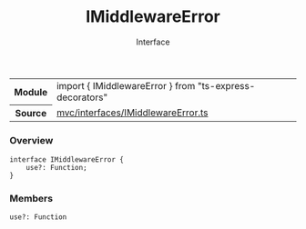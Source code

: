<header class="symbol-info-header">    <h1 id="imiddlewareerror">IMiddlewareError</h1>    <label class="symbol-info-type-label interface">Interface</label>      </header>
<section class="symbol-info">      <table class="is-full-width">        <tbody>        <tr>          <th>Module</th>          <td>            <div class="lang-typescript">                <span class="token keyword">import</span> { IMiddlewareError }                 <span class="token keyword">from</span>                 <span class="token string">"ts-express-decorators"</span>                            </div>          </td>        </tr>        <tr>          <th>Source</th>          <td>            <a href="https://romakita.github.io/ts-express-decorators/#//blob/v2.6.4/src/mvc/interfaces/IMiddlewareError.ts#L0-L0">                mvc/interfaces/IMiddlewareError.ts            </a>        </td>        </tr>                </tbody>      </table>    </section>

### Overview

<pre><code class="typescript-lang"><span class="token keyword">interface</span> IMiddlewareError <span class="token punctuation">{</span>
    use?<span class="token punctuation">:</span> Function<span class="token punctuation">;</span>
<span class="token punctuation">}</span></code></pre>

### Members

<div class="method-overview"><pre><code class="typescript-lang">use?<span class="token punctuation">:</span> Function</code></pre></div>
